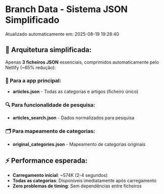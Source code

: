 # Branch Data - Sistema JSON Simplificado
Atualizado automaticamente em: 2025-08-19 19:28:40

## 🎯 Arquitetura simplificada:
Apenas **3 ficheiros JSON** essenciais, comprimidos automaticamente pelo Netlify (~65% redução):

### 📱 Para a app principal:
- **articles.json** - Todas as categorias e artigos (ficheiro único)

### 🔍 Para funcionalidade de pesquisa:
- **articles_search.json** - Dados normalizados para pesquisa

### 🗂️ Para mapeamento de categorias:
- **original_categories.json** - Mapeamento de categorias originais

## ⚡ Performance esperada:
- **Carregamento inicial**: ~574K (2-4 segundos)
- **Todas as categorias**: Disponíveis imediatamente após carregamento
- **Zero problemas de timing**: Sem dependências entre ficheiros
